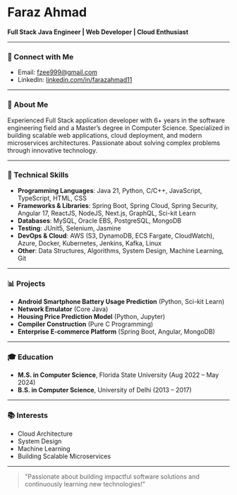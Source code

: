 # Faraz Ahmad

**Full Stack Java Engineer | Web Developer | Cloud Enthusiast**

---

### 🔗 Connect with Me
- Email: [fzee999@gmail.com](mailto:fzee999@gmail.com)
- LinkedIn: [linkedin.com/in/farazahmad11](https://www.linkedin.com/in/farazahmad11/)

---

### 🚀 About Me
Experienced Full Stack application developer with 6+ years in the software engineering field and a Master’s degree in Computer Science. Specialized in building scalable web applications, cloud deployment, and modern microservices architectures. Passionate about solving complex problems through innovative technology.

---

### 🔧 Technical Skills
- **Programming Languages**: Java 21, Python, C/C++, JavaScript, TypeScript, HTML, CSS
- **Frameworks & Libraries**: Spring Boot, Spring Cloud, Spring Security, Angular 17, ReactJS, NodeJS, Next.js, GraphQL, Sci-kit Learn
- **Databases**: MySQL, Oracle EBS, PostgreSQL, MongoDB
- **Testing**: JUnit5, Selenium, Jasmine
- **DevOps & Cloud**: AWS (S3, DynamoDB, ECS Fargate, CloudWatch), Azure, Docker, Kubernetes, Jenkins, Kafka, Linux
- **Other**: Data Structures, Algorithms, System Design, Machine Learning, Git

---

### 📊 Projects
- **Android Smartphone Battery Usage Prediction** (Python, Sci-kit Learn)
- **Network Emulator** (Core Java)
- **Housing Price Prediction Model** (Python, Jupyter)
- **Compiler Construction** (Pure C Programming)
- **Enterprise E-commerce Platform** (Spring Boot, Angular, MongoDB)

---

### 🎓 Education
- **M.S. in Computer Science**, Florida State University (Aug 2022 – May 2024)
- **B.S. in Computer Science**, University of Delhi (2013 – 2017)

---

### 📚 Interests
- Cloud Architecture
- System Design
- Machine Learning
- Building Scalable Microservices

---

> "Passionate about building impactful software solutions and continuously learning new technologies!"

